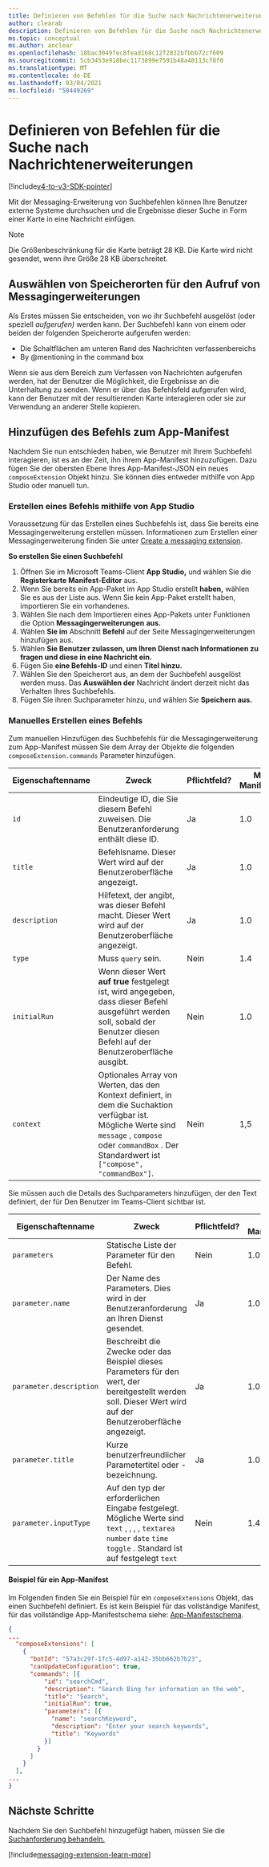 ```yaml
---
title: Definieren von Befehlen für die Suche nach Nachrichtenerweiterungen
author: clearab
description: Definieren von Befehlen für die Suche nach Nachrichtenerweiterungen für Microsoft Teams-Apps.
ms.topic: conceptual
ms.author: anclear
ms.openlocfilehash: 18bac3049fec8fead168c12f2832bfbbb72cf609
ms.sourcegitcommit: 5cb3453e918bec1173899e7591b48a48113cf8f0
ms.translationtype: MT
ms.contentlocale: de-DE
ms.lasthandoff: 03/04/2021
ms.locfileid: "50449269"
---
```

# <a name="define-messaging-extension-search-commands"></a>Definieren von Befehlen für die Suche nach Nachrichtenerweiterungen

[!include[v4-to-v3-SDK-pointer](~/includes/v4-to-v3-pointer-me.md)]

Mit der Messaging-Erweiterung von Suchbefehlen können Ihre Benutzer externe Systeme durchsuchen und die Ergebnisse dieser Suche in Form einer Karte in eine Nachricht einfügen.

> [!NOTE]
> Die Größenbeschränkung für die Karte beträgt 28 KB. Die Karte wird nicht gesendet, wenn ihre Größe 28 KB überschreitet. 

## <a name="choose-messaging-extension-invoke-locations"></a>Auswählen von Speicherorten für den Aufruf von Messagingerweiterungen

Als Erstes müssen Sie entscheiden, von wo ihr Suchbefehl ausgelöst (oder speziell *aufgerufen)* werden kann. Der Suchbefehl kann von einem oder beiden der folgenden Speicherorte aufgerufen werden:

* Die Schaltflächen am unteren Rand des Nachrichten verfassenbereichs
* By @mentioning in the command box

Wenn sie aus dem Bereich zum Verfassen von Nachrichten aufgerufen werden, hat der Benutzer die Möglichkeit, die Ergebnisse an die Unterhaltung zu senden. Wenn er über das Befehlsfeld aufgerufen wird, kann der Benutzer mit der resultierenden Karte interagieren oder sie zur Verwendung an anderer Stelle kopieren.

## <a name="add-the-command-to-your-app-manifest"></a>Hinzufügen des Befehls zum App-Manifest

Nachdem Sie nun entschieden haben, wie Benutzer mit Ihrem Suchbefehl interagieren, ist es an der Zeit, ihn ihrem App-Manifest hinzuzufügen. Dazu fügen Sie der obersten Ebene Ihres App-Manifest-JSON ein neues `composeExtension` Objekt hinzu. Sie können dies entweder mithilfe von App Studio oder manuell tun.

### <a name="create-a-command-using-app-studio"></a>Erstellen eines Befehls mithilfe von App Studio

Voraussetzung für das Erstellen eines Suchbefehls ist, dass Sie bereits eine Messagingerweiterung erstellen müssen. Informationen zum Erstellen einer Messagingerweiterung finden Sie unter [Create a messaging extension](~/messaging-extensions/how-to/create-messaging-extension.md).

**So erstellen Sie einen Suchbefehl**

1. Öffnen Sie im Microsoft Teams-Client **App Studio,** und wählen Sie die **Registerkarte Manifest-Editor** aus.
1. Wenn Sie bereits ein App-Paket im App Studio erstellt **haben,** wählen Sie es aus der Liste aus. Wenn Sie kein App-Paket erstellt haben, importieren Sie ein vorhandenes.
1. Wählen Sie nach dem Importieren eines App-Pakets unter Funktionen die Option **Messagingerweiterungen** **aus.**
1. Wählen **Sie im** Abschnitt **Befehl** auf der Seite Messagingerweiterungen hinzufügen aus.
1. Wählen **Sie Benutzer zulassen, um Ihren Dienst nach Informationen zu fragen und diese in eine Nachricht ein.**
1. Fügen Sie **eine Befehls-ID** und einen **Titel hinzu.**
1. Wählen Sie den Speicherort aus, an dem der Suchbefehl ausgelöst werden muss. Das **Auswählen der** Nachricht ändert derzeit nicht das Verhalten Ihres Suchbefehls.
1. Fügen Sie ihren Suchparameter hinzu, und wählen Sie **Speichern aus.**
 
### <a name="manually-create-a-command"></a>Manuelles Erstellen eines Befehls

Zum manuellen Hinzufügen des Suchbefehls für die Messagingerweiterung zum App-Manifest müssen Sie dem Array der Objekte die folgenden `composeExtension.commands` Parameter hinzufügen.

| Eigenschaftenname | Zweck | Pflichtfeld? | Minimale Manifestversion |
|---|---|---|---|
| `id` | Eindeutige ID, die Sie diesem Befehl zuweisen. Die Benutzeranforderung enthält diese ID. | Ja | 1.0 |
| `title` | Befehlsname. Dieser Wert wird auf der Benutzeroberfläche angezeigt. | Ja | 1.0 |
| `description` | Hilfetext, der angibt, was dieser Befehl macht. Dieser Wert wird auf der Benutzeroberfläche angezeigt. | Ja | 1.0 |
| `type` | Muss `query` sein. | Nein | 1.4 |
|`initialRun` | Wenn dieser Wert **auf true** festgelegt ist, wird angegeben, dass dieser Befehl ausgeführt werden soll, sobald der Benutzer diesen Befehl auf der Benutzeroberfläche ausgibt. | Nein | 1.0 |
| `context` | Optionales Array von Werten, das den Kontext definiert, in dem die Suchaktion verfügbar ist. Mögliche Werte sind `message` , `compose` oder `commandBox` . Der Standardwert ist `["compose", "commandBox"]`. | Nein | 1,5 |

Sie müssen auch die Details des Suchparameters hinzufügen, der den Text definiert, der für Den Benutzer im Teams-Client sichtbar ist.

| Eigenschaftenname | Zweck | Pflichtfeld? | Minimale Manifestversion |
|---|---|---|---|
| `parameters` | Statische Liste der Parameter für den Befehl. | Nein | 1.0 |
| `parameter.name` | Der Name des Parameters. Dies wird in der Benutzeranforderung an Ihren Dienst gesendet. | Ja | 1.0 |
| `parameter.description` | Beschreibt die Zwecke oder das Beispiel dieses Parameters für den wert, der bereitgestellt werden soll. Dieser Wert wird auf der Benutzeroberfläche angezeigt. | Ja | 1.0 |
| `parameter.title` | Kurze benutzerfreundlicher Parametertitel oder -bezeichnung. | Ja | 1.0 |
| `parameter.inputType` | Auf den typ der erforderlichen Eingabe festgelegt. Mögliche Werte sind `text` , , , , `textarea` `number` `date` `time` `toggle` . Standard ist auf festgelegt `text` | Nein | 1.4 |

#### <a name="app-manifest-example"></a>Beispiel für ein App-Manifest

Im Folgenden finden Sie ein Beispiel für ein `composeExtensions` Objekt, das einen Suchbefehl definiert. Es ist kein Beispiel für das vollständige Manifest, für das vollständige App-Manifestschema siehe: [App-Manifestschema](~/resources/schema/manifest-schema.md).

```json
{
...
  "composeExtensions": [
    {
      "botId": "57a3c29f-1fc5-4d97-a142-35bb662b7b23",
      "canUpdateConfiguration": true,
      "commands": [{
          "id": "searchCmd",
          "description": "Search Bing for information on the web",
          "title": "Search",
          "initialRun": true,
          "parameters": [{
            "name": "searchKeyword",
            "description": "Enter your search keywords",
            "title": "Keywords"
          }]
        }
      ]
    }
  ],
...
}
```

## <a name="next-steps"></a>Nächste Schritte

Nachdem Sie den Suchbefehl hinzugefügt haben, müssen Sie die [Suchanforderung behandeln.](~/messaging-extensions/how-to/search-commands/respond-to-search.md)

[!include[messaging-extension-learn-more](~/includes/messaging-extensions/learn-more.md)]

